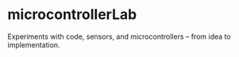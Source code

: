 # microcontrollerLab
Experiments with code, sensors, and microcontrollers – from idea to implementation.
